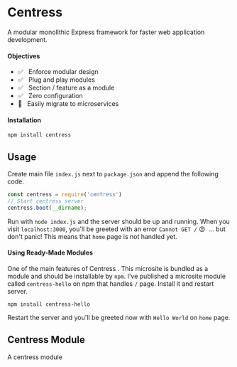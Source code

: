 # Centress

A modular monolithic Express framework for faster web application development.

#### Objectives

- :white_check_mark: &nbsp; Enforce modular design
- :white_check_mark: &nbsp; Plug and play modules
- :white_check_mark: &nbsp; Section / feature as a module
- :white_check_mark: &nbsp; Zero configuration
- :black_square_button: &nbsp; Easily migrate to microservices

#### Installation

`npm install centress`

## Usage

Create main file `index.js` next to `package.json` and append the following code.

```javascript
const centress = require('centress')
// Start centress server
centress.boot(__dirname);
```

Run with `node index.js` and the server should be up and running. When you visit `localhost:3000`, you'll be greeted with an error `Cannot GET /` :rage: &nbsp;... but don't panic! This means that `home` page is not handled yet.

#### Using Ready-Made Modules

One of the main features of Centress . This microsite is bundled as a module and should be installable by `npm`. I've published a microsite module called `centress-hello` on npm that handles `/` page. Install it and restart server.

`npm install centress-hello`

Restart the server and you'll be greeted now with `Hello World` on `home` page.

## Centress Module

A centress module 